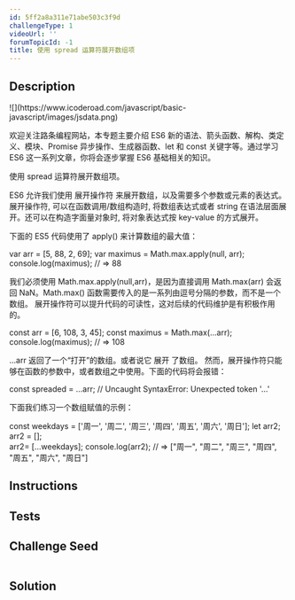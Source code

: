 ```yaml
---
id: 5ff2a8a311e71abe503c3f9d
challengeType: 1
videoUrl: ''
forumTopicId: -1
title: 使用 spread 运算符展开数组项
---
```


## Description
<section id='description'>
![](https://www.icoderoad.com/javascript/basic-javascript/images/jsdata.png)

欢迎关注路条编程网站，本专题主要介绍 ES6 新的语法、箭头函数、解构、类定义、模块、Promise 异步操作、生成器函数、let 和 const 关键字等。通过学习  ES6 这一系列文章，你将会逐步掌握  ES6 基础相关的知识。
	
使用 spread 运算符展开数组项。

ES6 允许我们使用 展开操作符 来展开数组，以及需要多个参数或元素的表达式。展开操作符, 可以在函数调用/数组构造时, 将数组表达式或者 string 在语法层面展开。还可以在构造字面量对象时, 将对象表达式按 key-value 的方式展开。

下面的 ES5 代码使用了 apply() 来计算数组的最大值：

var arr = [5, 88, 2, 69];
var maximus = Math.max.apply(null, arr); 
console.log(maximus); // => 88

我们必须使用 Math.max.apply(null,arr)，是因为直接调用 Math.max(arr) 会返回 NaN。Math.max() 函数需要传入的是一系列由逗号分隔的参数，而不是一个数组。 展开操作符可以提升代码的可读性，这对后续的代码维护是有积极作用的。

const arr = [6, 108, 3, 45];
const maximus = Math.max(...arr); 
console.log(maximus); // => 108

...arr 返回了一个“打开”的数组。或者说它 展开 了数组。 然而，展开操作符只能够在函数的参数中，或者数组之中使用。下面的代码将会报错：

const spreaded = ...arr; // Uncaught SyntaxError: Unexpected token '...'


下面我们练习一个数组赋值的示例：

const weekdays = ['周一', '周二', '周三', '周四', '周五', '周六', '周日'];
let arr2;
arr2 = [];  
arr2= [...weekdays];
console.log(arr2); // => ["周一", "周二", "周三", "周四", "周五", "周六", "周日"]

</section>

## Instructions
<section id='instructions'>

</section>

## Tests
<section id='tests'>

</section>

## Challenge Seed
<section id='challengeSeed'>

<div id='js-seed'>

```js

```

</div>



</section>

## Solution
<section id='solution'>


</section>
